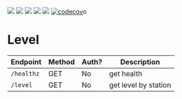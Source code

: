 ![](https://github.com/gabeduke/level/workflows/Test/badge.svg)
![](https://github.com/gabeduke/level/workflows/Lint/badge.svg)
![](https://github.com/gabeduke/level/workflows/Fmt/badge.svg)
![](https://github.com/gabeduke/level/workflows/Tag/badge.svg)
![](https://github.com/gabeduke/level/workflows/Release/badge.svg)
[![codecov](https://codecov.io/gh/gabeduke/level/branch/master/graph/badge.svg)](https://codecov.io/gh/gabeduke/level)o

# Level

<!-- markdown-swagger -->
 Endpoint   | Method | Auth? | Description         
 ---------- | ------ | ----- | --------------------
 `/healthz` | GET    | No    | get health          
 `/level`   | GET    | No    | get level by station
<!-- /markdown-swagger -->